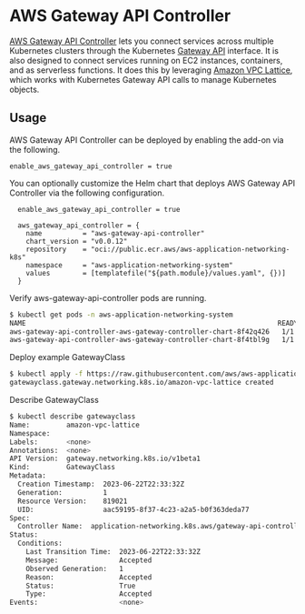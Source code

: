 # AWS Gateway API Controller

[AWS Gateway API Controller](https://www.gateway-api-controller.eks.aws.dev/) lets you connect services across multiple Kubernetes clusters through the Kubernetes [Gateway API](https://gateway-api.sigs.k8s.io/) interface. It is also designed to connect services running on EC2 instances, containers, and as serverless functions. It does this by leveraging [Amazon VPC Lattice](https://aws.amazon.com/vpc/lattice/), which works with Kubernetes Gateway API calls to manage Kubernetes objects.

## Usage

AWS Gateway API Controller can be deployed by enabling the add-on via the following.

```hcl
enable_aws_gateway_api_controller = true
```

You can optionally customize the Helm chart that deploys AWS Gateway API Controller via the following configuration.

```hcl
  enable_aws_gateway_api_controller = true

  aws_gateway_api_controller = {
    name          = "aws-gateway-api-controller"
    chart_version = "v0.0.12"
    repository    = "oci://public.ecr.aws/aws-application-networking-k8s"
    namespace     = "aws-application-networking-system"
    values        = [templatefile("${path.module}/values.yaml", {})]
  }
```

Verify aws-gateway-api-controller pods are running.

```sh
$ kubectl get pods -n aws-application-networking-system
NAME                                                              READY   STATUS    RESTARTS   AGE
aws-gateway-api-controller-aws-gateway-controller-chart-8f42q426   1/1     Running   0          40s
aws-gateway-api-controller-aws-gateway-controller-chart-8f4tbl9g   1/1     Running   0          71s
```

Deploy example GatewayClass

```sh
$ kubectl apply -f https://raw.githubusercontent.com/aws/aws-application-networking-k8s/main/examples/gatewayclass.yaml
gatewayclass.gateway.networking.k8s.io/amazon-vpc-lattice created
```

Describe GatewayClass

```sh
$ kubectl describe gatewayclass
Name:         amazon-vpc-lattice
Namespace:
Labels:       <none>
Annotations:  <none>
API Version:  gateway.networking.k8s.io/v1beta1
Kind:         GatewayClass
Metadata:
  Creation Timestamp:  2023-06-22T22:33:32Z
  Generation:          1
  Resource Version:    819021
  UID:                 aac59195-8f37-4c23-a2a5-b0f363deda77
Spec:
  Controller Name:  application-networking.k8s.aws/gateway-api-controller
Status:
  Conditions:
    Last Transition Time:  2023-06-22T22:33:32Z
    Message:               Accepted
    Observed Generation:   1
    Reason:                Accepted
    Status:                True
    Type:                  Accepted
Events:                    <none>
```
